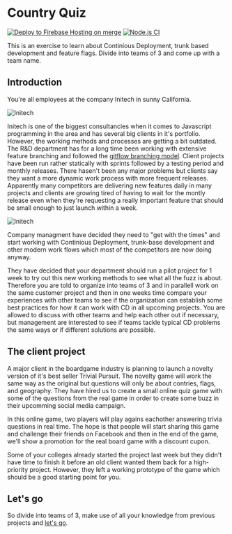 

# Country Quiz
[![Deploy to Firebase Hosting on merge](https://github.com/HannaAspblad/learn-country-quiz/actions/workflows/firebase-hosting-merge.yml/badge.svg?branch=main)](https://github.com/HannaAspblad/learn-country-quiz/actions/workflows/firebase-hosting-merge.yml) [![Node.js CI](https://github.com/HannaAspblad/learn-country-quiz/actions/workflows/node.js.yml/badge.svg)](https://github.com/HannaAspblad/learn-country-quiz/actions/workflows/node.js.yml)

This is an exercise to learn about Continious Deployment, trunk based development and feature flags. Divide into teams of 3 and come up with a team name.


## Introduction
You're all employees at the company Initech in sunny California.

![Initech](walkthrough/assets/initech1.jpeg)

Initech is one of the biggest consultancies when it comes to Javascript programming in the area and has several big clients in it's portfolio. However, the working methods and processes are getting a bit outdated. The R&D department has for a long time been working with extensive feature branching and followed the [gitflow branching model](https://nvie.com/posts/a-successful-git-branching-model/). Client projects have been run rather statically with sprints followed by a testing period and monthly releases. There hasen't been any major problems but clients say they want a more dynamic work process with more frequent releases. Apparently many competitors are delivering new features daily in many projects and clients are growing tired of having to wait for the montly release even when they're requesting a really important feature that should be small enough to just launch within a week.

![Initech](walkthrough/assets/lumbergh.jpeg)

Company managment have decided they need to "get with the times" and start working with Continious Deployment, trunk-base development and other modern work flows which most of the competitors are now doing anyway.

They have decided that your department should run a pilot project for 1 week to try out this new working methods to see what all the fuzz is about. Therefore you are told to organize into teams of 3 and in parallell work on the same customer project and then in one weeks time compare your experiences with other teams to see if the organization can establish some best practices for how it can work with CD in all upcoming projects. You are allowed to discuss with other teams and help each other out if necessary, but management are interested to see if teams tackle typical CD problems the same ways or if different solutions are possible.


## The client project
A major client in the boardgame industry is planning to launch a novelty version of it's best seller Trivial Pursuit. The novelty game will work the same way as the original but questions will only be about contries, flags, and geography. They have hired us to create a small online quiz game with some of the questions from the real game in order to create some buzz in their upcomming social media campaign.

In this online game, two players will play agains eachother answering trivia questions in real time. The hope is that people will start sharing this game and challenge their friends on Facebook and then in the end of the game, we'll show a promotion for the real board game with a discount cupon.

Some of your colleges already started the project last week but they didn't have time to finish it before an old client wanted them back for a high-priority project. However, they left a working prototype of the game which should be a good starting point for you.


## Let's go
So divide into teams of 3, make use of all your knowledge from previous projects and [let's go](walkthrough/README.md).
